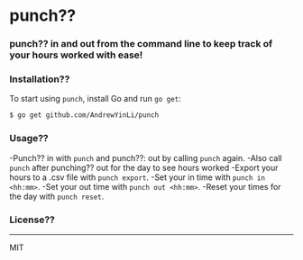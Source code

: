 # punch??

### punch?? in and out from the command line to keep track of your hours worked with ease!

### Installation??
To start using `punch`, install Go and run `go get`:
```sh
$ go get github.com/AndrewYinLi/punch
```

### Usage??
-Punch?? in with `punch` and punch??: out by calling `punch` again.
-Also call `punch` after punching?? out for the day to see hours worked
-Export your hours to a .csv file with `punch export`.
-Set your in time with `punch in <hh:mm>`.
-Set your out time with `punch out <hh:mm>`.
-Reset your times for the day with `punch reset`.

### License??
----

MIT